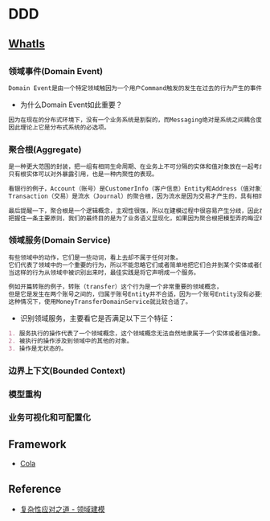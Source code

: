 # DDD 

## [WhatIs](WhatIs.md)

## 
### 领域事件(Domain Event)
```md
Domain Event是由一个特定领域触因为一个用户Command触发的发生在过去的行为产生的事件，而这个事件是系统中其它部分感兴趣的。
```
* 为什么Domain Event如此重要？
```md
因为在现在的分布式环境下，没有一个业务系统是割裂的，而Messaging绝对是系统之间耦合度最低，最健壮，最容易扩展的一种通信机制。
因此理论上它是分布式系统的必选项。
```
### 聚合根(Aggregate)
```md
是一种更大范围的封装，把一组有相同生命周期、在业务上不可分隔的实体和值对象放在一起考虑，
只有根实体可以对外暴露引用，也是一种内聚性的表现。
```
```md
看银行的例子，Account（账号）是CustomerInfo（客户信息）Entity和Address（值对象）的聚合根，
Transaction（交易）是流水（Journal）的聚合根，因为流水是因为交易才产生的，具有相同的生命周期。
```
```md
最后提醒一下，聚合根是一个逻辑概念，主观性很强，所以在建模过程中很容易产生分歧，因此在日常工作中千万不要教条，
把握住一条主要原则，我们的最终目的是为了业务语义显现化，如果因为聚合根把模型弄的晦涩难懂那就得不偿失了
```
### 领域服务(Domain Service)
```md
有些领域中的动作，它们是一些动词，看上去却不属于任何对象。
它们代表了领域中的一个重要的行为，所以不能忽略它们或者简单地把它们合并到某个实体或者值对象中。
当这样的行为从领域中被识别出来时，最佳实践是将它声明成一个服务。
```
```md
例如开篇转账的例子，转账（transfer）这个行为是一个非常重要的领域概念，
但是它是发生在两个账号之间的，归属于账号Entity并不合适，因为一个账号Entity没有必要去关联他需要转账的账号Entity，
这种情况下，使用MoneyTransferDomainService就比较合适了。
```
* 识别领域服务，主要看它是否满足以下三个特征：
```md
1. 服务执行的操作代表了一个领域概念，这个领域概念无法自然地隶属于一个实体或者值对象。
2. 被执行的操作涉及到领域中的其他的对象。
3. 操作是无状态的。
```

### 边界上下文(Bounded Context)

### 模型重构

### 业务可视化和可配置化

## Framework
* [Cola](Cola/README.md)

## Reference
* [复杂性应对之道 - 领域建模](https://www.edjdhbb.com/2019/02/23/%E5%A4%8D%E6%9D%82%E6%80%A7%E5%BA%94%E5%AF%B9%E4%B9%8B%E9%81%93-%E9%A2%86%E5%9F%9F%E5%BB%BA%E6%A8%A1/)
